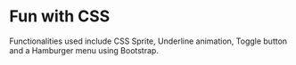 # Fun with CSS

Functionalities used include CSS Sprite, Underline animation, Toggle button and a Hamburger menu using Bootstrap.
